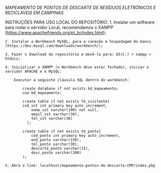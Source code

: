 _MAPEAMENTO DE PONTOS DE DESCARTE DE RESÍDUOS ELETRÔNICOS E RECICLÁVEIS EM CAMPINAS_

INSTRUÇÕES PARA USO LOCAL DO REPOSITÓRIO:
	1. Instalar um software para rodar o servidor Local, recomendamos o XAMPP (https://www.apachefriends.org/pt_br/index.html);
	
	2. Instalar o Workbench MySQL, para a conexão e hospedagem do banco (https://dev.mysql.com/downloads/workbench/);
	
	3. Fazer o Download do repositório e movê-lo para: OS(C:) > xampp > htdocs;
	
	4. Inicializar o XAMPP (o Workbench deve estar fechado), iniciar o servidor APACHE e o MySQL;
		
		Executar a seguinte cláusula SQL dentro do workbench: 
			
			create database if not exists bd_mapeamento;
			use bd_mapeamento;

			create table if not exists tb_visitante(
			cod_vst int primary key auto_increment,
				nome_vst varchar(100) not null,
			 	email_vst varchar(30),
			 	tel_vst varchar(30)
			  );

			create table if not exists tb_ponto(
			 	cod_ponto int primary key auto_increment,
				end_ponto varchar(150),
				tel_ponto varchar(30),
			 	descarte_ponto varchar(15),
			 	desc_ponto varchar(200)
			);

	5. Abra o link: localhost/mapeamento-pontos-de-descarte-CMP/index.php
